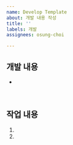 ```yaml
---
name: Develop Template
about: 개발 내용 작성
title: ''
labels: 개발
assignees: osung-choi

---
```


## 개발 내용
* 
<br>

## 작업 내용
1. 
2.
